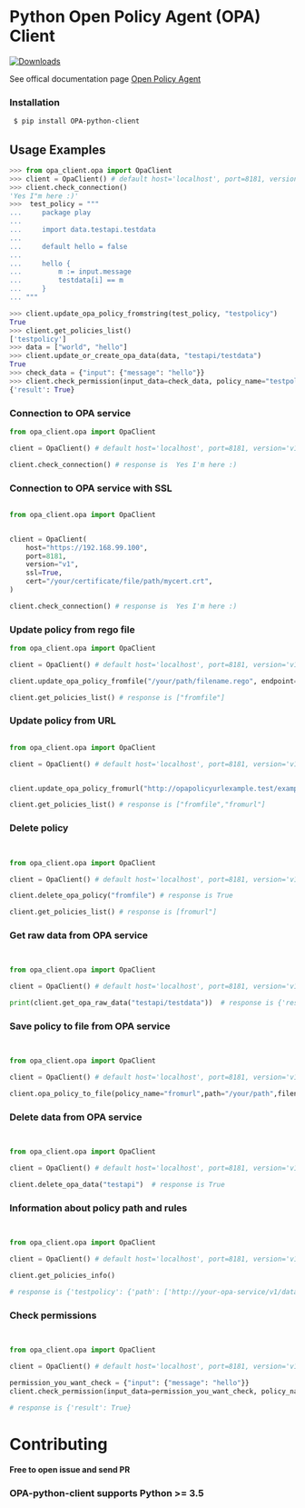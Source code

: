 # Python Open Policy Agent (OPA) Client 

[![Downloads](https://pepy.tech/badge/opa-python-client/month)](https://pepy.tech/project/opa-python-client/month)

See offical documentation page [Open Policy Agent](https://www.openpolicyagent.org/docs/latest/)


### Installation ###

```sh
 $ pip install OPA-python-client
```




## Usage Examples ##

```python
>>> from opa_client.opa import OpaClient
>>> client = OpaClient() # default host='localhost', port=8181, version='v1'
>>> client.check_connection()
'Yes I"m here :)'
>>>  test_policy = """
...     package play
... 
...     import data.testapi.testdata
... 
...     default hello = false
... 
...     hello {
...         m := input.message
...         testdata[i] == m
...     }
... """

>>> client.update_opa_policy_fromstring(test_policy, "testpolicy")
True
>>> client.get_policies_list()
['testpolicy']
>>> data = ["world", "hello"]
>>> client.update_or_create_opa_data(data, "testapi/testdata")
True
>>> check_data = {"input": {"message": "hello"}}
>>> client.check_permission(input_data=check_data, policy_name="testpolicy", rule_name="hello")
{'result': True}
```


### Connection to OPA service ###

```python
from opa_client.opa import OpaClient

client = OpaClient() # default host='localhost', port=8181, version='v1'

client.check_connection() # response is  Yes I'm here :)

```


### Connection to OPA service with SSL ###

```python

from opa_client.opa import OpaClient


client = OpaClient(
    host="https://192.168.99.100",
    port=8181,
    version="v1",
    ssl=True,
    cert="/your/certificate/file/path/mycert.crt",
)

client.check_connection() # response is  Yes I'm here :)

```




### Update policy from rego file ###

```python
from opa_client.opa import OpaClient

client = OpaClient() # default host='localhost', port=8181, version='v1'

client.update_opa_policy_fromfile("/your/path/filename.rego", endpoint="fromfile") # response is True

client.get_policies_list() # response is ["fromfile"]

```


### Update policy from URL ###

```python

from opa_client.opa import OpaClient

client = OpaClient() # default host='localhost', port=8181, version='v1'


client.update_opa_policy_fromurl("http://opapolicyurlexample.test/example.rego", endpoint="fromurl") # response is True

client.get_policies_list() # response is ["fromfile","fromurl"]

```


### Delete policy ###


```python


from opa_client.opa import OpaClient

client = OpaClient() # default host='localhost', port=8181, version='v1'

client.delete_opa_policy("fromfile") # response is True

client.get_policies_list() # response is [fromurl"]

```

### Get raw data from OPA service ###


```python


from opa_client.opa import OpaClient

client = OpaClient() # default host='localhost', port=8181, version='v1'

print(client.get_opa_raw_data("testapi/testdata"))  # response is {'result': ['world', 'hello']}

```

### Save policy to file from OPA service ###


```python


from opa_client.opa import OpaClient

client = OpaClient() # default host='localhost', port=8181, version='v1'

client.opa_policy_to_file(policy_name="fromurl",path="/your/path",filename="example.rego")  # response is True


```

### Delete data from OPA service ###


```python


from opa_client.opa import OpaClient

client = OpaClient() # default host='localhost', port=8181, version='v1'

client.delete_opa_data("testapi")  # response is True


```


### Information about policy path and rules ###


```python


from opa_client.opa import OpaClient

client = OpaClient() # default host='localhost', port=8181, version='v1'

client.get_policies_info()

# response is {'testpolicy': {'path': ['http://your-opa-service/v1/data/play'], 'rules': ['http://your-opa-service/v1/data/play/hello']}

```


### Check permissions ###


```python


from opa_client.opa import OpaClient

client = OpaClient() # default host='localhost', port=8181, version='v1'

permission_you_want_check = {"input": {"message": "hello"}}
client.check_permission(input_data=permission_you_want_check, policy_name="testpolicy", rule_name="hello")

# response is {'result': True}

```


# Contributing #

#### Free to open issue and send PR ####

### OPA-python-client  supports Python >= 3.5
